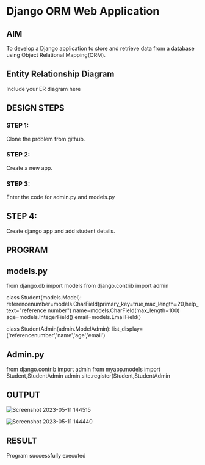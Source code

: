 # Django ORM Web Application

## AIM
To develop a Django application to store and retrieve data from a database using Object Relational Mapping(ORM).

## Entity Relationship Diagram

Include your ER diagram here

## DESIGN STEPS

### STEP 1:
Clone the problem from github.

### STEP 2:
Create a new app.

### STEP 3:
Enter the code for admin.py and models.py

## STEP 4:
Create django app and add student details.

## PROGRAM
## models.py 

from django.db import models
from django.contrib import admin


class Student(models.Model):
    referencenumber=models.CharField(primary_key=true,max_length=20,help_text="reference number")
    name=models.CharField(max_length=100)
    age=models.IntegerField()
    email=models.EmailField()


class StudentAdmin(admin.ModelAdmin):
    list_display=('referencenumber','name','age','email')


## Admin.py

from django.contrib import admin
from myapp.models import Student,StudentAdmin
admin.site.register(Student,StudentAdmin

## OUTPUT
![Screenshot 2023-05-11 144515](https://github.com/SudharsanamRK/django-orm-app/assets/115523484/e8dd044d-e518-48cf-aa1d-76cc5a1af514)

![Screenshot 2023-05-11 144440](https://github.com/SudharsanamRK/django-orm-app/assets/115523484/8e9d323e-c3ed-4ce0-bbdf-53e26df406a5)

## RESULT
Program successfully executed
